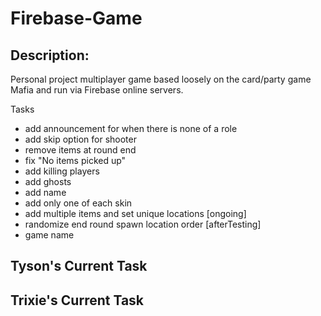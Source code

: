 # Firebase-Game

## Description:

Personal project multiplayer game based loosely on the card/party game Mafia and run via Firebase online servers.

Tasks
- add announcement for when there is none of a role
- add skip option for shooter
- remove items at round end
- fix "No items picked up"
- add killing players
- add ghosts
- add name
- add only one of each skin
- add multiple items and set unique locations [ongoing]
- randomize end round spawn location order [afterTesting]
- game name

Tyson's Current Task
- 

Trixie's Current Task
- 

